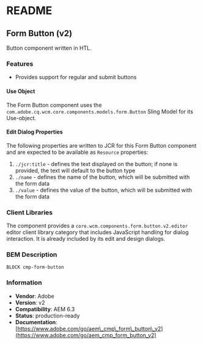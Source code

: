 # README

## Form Button \(v2\)

Button component written in HTL.

### Features

* Provides support for regular and submit buttons

#### Use Object

The Form Button component uses the `com.adobe.cq.wcm.core.components.models.form.Button` Sling Model for its Use-object.

#### Edit Dialog Properties

The following properties are written to JCR for this Form Button component and are expected to be available as `Resource` properties:

1. `./jcr:title` - defines the text displayed on the button; if none is provided, the text will default to the button type
2. `./name` - defines the name of the button, which will be submitted with the form data
3. `./value` - defines the value of the button, which will be submitted with the form data

### Client Libraries

The component provides a `core.wcm.components.form.button.v2.editor` editor client library category that includes JavaScript handling for dialog interaction. It is already included by its edit and design dialogs.

### BEM Description

```text
BLOCK cmp-form-button
```

### Information

* **Vendor**: Adobe
* **Version**: v2
* **Compatibility**: AEM 6.3
* **Status**: production-ready
* **Documentation**: [https://www.adobe.com/go/aem\_cmp\_form\_button\_v2](https://www.adobe.com/go/aem_cmp_form_button_v2)

